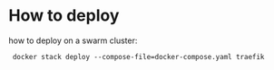 # How to deploy

how to deploy on a swarm cluster:

     docker stack deploy --compose-file=docker-compose.yaml traefik



